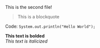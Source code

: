 This is the second file!

> This is a blockquote

Code: `System.out.println("Hello World");`

**This text is bolded**\
*This text is italicized*


